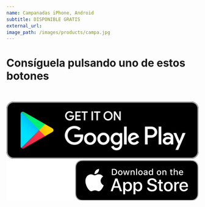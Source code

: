 ```yaml
---
name: Campanadas iPhone, Android
subtitle: DISPONIBLE GRATIS
external_url: 
image_path: /images/products/campa.jpg
---
```


# Consíguela pulsando uno de estos botones


<br>

[![descarga para Android](/images/googleplay_badge.svg)](https://play.google.com/store/apps/details?id=com.vitaminlabs.campanadas.free)   [![descarga para iPhone](/images/apple_badge.svg)](https://apps.apple.com/es/app/id1447758311)
